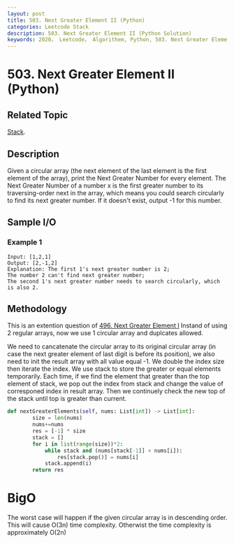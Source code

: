 ```yaml
---
layout: post
title: 503. Next Greater Element II (Python)
categories: Leetcode Stack
description: 503. Next Greater Element II (Python Solution)
keywords: 2020， Leetcode， Algorithem, Python, 503. Next Greater Element II, zhenyu, Stack
---
```


# 503. Next Greater Element II (Python)

## Related Topic
<a href="/categories/#Stack" target="_blank"> Stack</a>.

## Description
Given a circular array (the next element of the last element is the first element of the array), print the Next Greater Number for every element. The Next Greater Number of a number x is the first greater number to its traversing-order next in the array, which means you could search circularly to find its next greater number. If it doesn't exist, output -1 for this number.

## Sample I/O

### Example 1

```
Input: [1,2,1]
Output: [2,-1,2]
Explanation: The first 1's next greater number is 2; 
The number 2 can't find next greater number; 
The second 1's next greater number needs to search circularly, which is also 2.
```

## Methodology
This is an extention question of <a href="https://zhenyu0519.github.io/2020/06/22/lc496/" target="_blank">496. Next Greater Element I</a> Instand of using 2 regular arrays, now we use 1 circular array and duplcates allowed.

We need to cancatenate the circular array to its original circular array (in case the next greater element of last digit is before its position), we also need to init the result array with all value equal -1. We double the index size then iterate the index. We use stack to store the greater or equal elements temporarily. Each time, if we find the element that greater than the top element of stack, we pop out the index from stack and change the value of corresponed index in result array. Then we continuely check the new top of the stack until top is greater than current.

```python
def nextGreaterElements(self, nums: List[int]) -> List[int]:
        size = len(nums)
        nums+=nums
        res = [-1] * size
        stack = []
        for i in list(range(size))*2:
            while stack and (nums[stack[-1]] < nums[i]):
                res[stack.pop()] = nums[i]
            stack.append(i)
        return res
```
# BigO
The worst case will happen if the given circular array is in descending order. This will cause O(3n) time complexity. Otherwist the time complexity is approximately O(2n)

